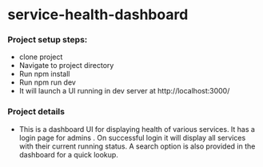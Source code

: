 # service-health-dashboard

### Project setup steps:
- clone project 
- Navigate to project directory 
- Run npm install
- Run npm run dev
- It will launch a UI running in dev server at http://localhost:3000/
  
### Project details
- This is a dashboard UI for displaying health of various services. It has a login page for admins . On successful login it will display all services
 with their current running status. A search option is also provided in the dashboard for a quick lookup.   
